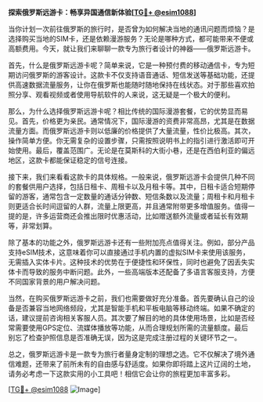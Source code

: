 **探索俄罗斯远游卡：畅享异国通信新体验[[TG💪+ @esim1088](https://t.me/s/esim1088)]**

当你计划一次前往俄罗斯的旅行时，是否曾为如何解决当地的通讯问题而烦恼？是选择购买当地的SIM卡，还是依赖漫游服务？无论是哪种方式，都可能带来不便或高额费用。今天，就让我们来聊聊一款专为旅行者设计的神器——俄罗斯远游卡。

首先，什么是俄罗斯远游卡呢？简单来说，它是一种预付费的移动通信卡，专为短期访问俄罗斯的游客设计。这款卡不仅支持语音通话、短信发送等基础功能，还提供高速数据流量服务，让你在俄罗斯也能随时随地保持在线状态。对于那些喜欢拍照分享、观看视频或者使用导航软件的人来说，这无疑是一个极大的便利。

那么，为什么选择俄罗斯远游卡呢？相比传统的国际漫游套餐，它的优势显而易见。首先，价格更为亲民。通常情况下，国际漫游的资费非常高昂，尤其是在数据流量方面。而俄罗斯远游卡则以低廉的价格提供了大量流量，性价比极高。其次，操作简单方便。你无需复杂的设置步骤，只需按照说明书上的指引进行激活即可开始使用。最后，覆盖范围广。无论是在莫斯科的大街小巷，还是在西伯利亚的偏远地区，这款卡都能保证稳定的信号连接。

接下来，我们来看看这款卡的具体规格。一般来说，俄罗斯远游卡会提供几种不同的套餐供用户选择，包括日租卡、周租卡以及月租卡等。其中，日租卡适合短期停留的游客，通常包含一定数量的通话分钟数、短信条数以及流量；周租卡和月租卡则更适合长时间逗留的人群，流量上限更高，并且通常附带更多增值服务。值得一提的是，许多运营商还会推出限时优惠活动，比如赠送额外流量或者延长有效期等，非常划算。

除了基本的功能之外，俄罗斯远游卡还有一些附加亮点值得关注。例如，部分产品支持eSIM技术，这意味着你可以直接通过手机内置的虚拟SIM卡来使用该服务，无需插入实体卡片。这种技术的优势在于便捷性和环保性，同时也避免了因丢失实体卡而导致的服务中断问题。此外，一些高端版本还配备了多语言客服支持，方便不同国家背景的用户解决问题。

当然，在购买俄罗斯远游卡之前，我们也需要做好充分准备。首先要确认自己的设备是否兼容当地网络频段，尤其是智能手机和平板电脑等移动终端。如果不确定的话，建议提前咨询相关客服人员。其次要了解目的地的具体使用场景，比如是否经常需要使用GPS定位、流媒体播放等功能，从而合理规划所需的流量额度。最后别忘了检查护照信息是否准确无误，因为这是完成注册过程的关键环节之一。

总之，俄罗斯远游卡是一款专为旅行者量身定制的理想之选。它不仅解决了境外通信难题，还带来了前所未有的自由感与舒适度。如果你即将踏上这片辽阔的土地，请务必考虑一下这款实用的小工具吧！相信它会让你的旅程更加丰富多彩。

[[TG💪+ @esim1088](https://t.me/s/esim1088) ![Image](https://i.postimg.cc/4NQfJmqS/Snipaste-2025-05-13-00-14-12.png)]